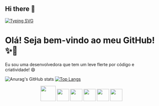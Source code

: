 ## Hi there 👋


[![Typing SVG](https://readme-typing-svg.herokuapp.com?font=Fira+Code&pause=1000&width=600&lines=Seja+bem-vindo+ao+meu+GitHub+❤&color=1E90FF)](https://git.io/typing-svg)


# Olá! Seja bem-vindo ao meu GitHub! ✨🌈
Eu sou uma desenvolvedora que tem um leve flerte por código e criatividade! 😄

![Anurag's GitHub stats](https://github-readme-stats.vercel.app/api?username=lucielysantos63&show_icons=true&theme=light)
[![Top Langs](https://github-readme-stats.vercel.app/api/top-langs/?username=lucielysantos63)](https://github.com/lucielysantos63/github-readme-stats)

<div align="center">
  <img src="https://cdn.jsdelivr.net/gh/devicons/devicon/icons/javascript/javascript-original.svg" width="50px" />
  <img src="https://cdn.jsdelivr.net/gh/devicons/devicon/icons/html5/html5-original.svg" width="40px" />
  <img src="https://cdn.jsdelivr.net/gh/devicons/devicon/icons/java/java-original.svg" width="40px" />
  <img src="https://cdn.jsdelivr.net/gh/devicons/devicon/icons/python/python-original.svg" width="40px"/>
  <img src="https://cdn.jsdelivr.net/gh/devicons/devicon/icons/vscode/vscode-original.svg" width="40px"/>
  <img src="https://cdn.jsdelivr.net/gh/devicons/devicon/icons/mysql/mysql-original.svg" width="40px"/>


</div>
